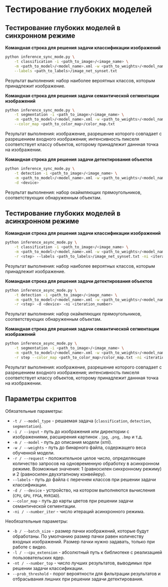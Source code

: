 # Тестирование глубоких моделей

## Тестирование глубоких моделей в синхронном режиме

**Командная строка для решения задачи классификации изображений**
```bash
python inference_sync_mode.py \
    -t classification -i <path_to_image>/<image_name> \
    -m <path_to_model>/<model_name>.xml -w <path_to_weights>/<model_name>.bin \
    --labels <path_to_labels>/image_net_synset.txt
```

Результат выполнения: набор наиболее вероятных классов, которым принадлежит
изображение.

**Командная строка для решения задачи семантической сегментации изображений**
```bash
python inference_sync_mode.py \
    -t segmentation -i <path_to_image>/<image_name> \
    -m <path_to_model>/<model_name>.xml -w <path_to_weights>/<model_name>.bin \
    --color_map <path_to_color_map>/color_map.txt
```

Результат выполнения: изображение, разрешение которого совпадает с разрешением
входного изображения; интенсивность пикселя соответствует классу объектов,
которому принадлежит даннная точка на изображении.

**Командная строка для решения задачи детектирования объектов**
```bash
python inference_sync_mode.py \
    -t detection -i <path_to_image>/<image_name> \
    -m <path_to_model>/<model_name>.xml -w <path_to_weights>/<model_name>.bin \
    -d <device>
```

Результат выполнения: набор окаймляющих прямоугольников, соответствующих
обнаруженным объектам.

## Тестирование глубоких моделей в асинхронном режиме

**Командная строка для решения задачи классификации изображений**
```bash
python inference_async_mode.py \
    -t classification -i <path_to_image>/<image_name> \
    -m <path_to_model>/<model_name>.xml -w <path_to_weights>/<model_name>.bin \
    -r <step> --labels <path_to_labels>/image_net_synset.txt -ni <iteration_number>
```

Результат выполнения: набор наиболее вероятных классов, которым принадлежит
изображение.

**Командная строка для решения задачи детектирования объектов**
```bash
python inference_async_mode.py \
    -t detection -i <path_to_image>/<image_name> \
    -m <path_to_model>/<model_name>.xml -w <path_to_weights>/<model_name>.bin \
    -r <step> -d <device> -ni <iteration_number>
```

Результат выполнения: набор окаймляющих прямоугольников, соответствующих
обнаруженным объектам.

**Командная строка для решения задачи семантической сегментации изображений**
```bash
python inference_async_mode.py \
    -t segmentation -i <path_to_image>/<image_name> \
    -m <path_to_model>/<model_name>.xml -w <path_to_weights>/<model_name>.bin \
    -r step --color_map <path_to_color_map>/color_map.txt -ni <iteration_number>
```

Результат выполнения: изображение, разрешение которого совпадает с разрешением
входного изображения; интенсивность пикселя соответствует классу объектов,
которому принадлежит даннная точка на изображении.

## Параметры скриптов

Обязательные параметры:
- `-t / --model_type` - решаемая задача (`classification`, `detection`, `segmentation`).
- `-i / --input` - путь до изображения или директории с изображениями,
  расширения картинок `.jpg`, `.png`, `.bmp` и т.д.
- `-m / --model` - путь до описания модели (xml).
- `-w / --weights` - путь до бинарного файла, содержащего веса обученной модели.
- `-r / --request` - положительное целое число, определяющее количество
  запросов на одновременную обработку в асинхронном режиме. Возможные значения:
  1 (равносилен синхронному режиму) и 2 (равносилен двухэтапному конвейеру).
- `--labels` - путь до файла с перечнем классов при решении задачи классификации.
- `-d / --device` - устройство, на котором выполняются вычисления
  (`CPU`, `GPU`, `FPGA`, `MYRIAD`).
- `--color_map` - путь до карты цветов при решении задачи семантической сегментации.
- `-ni / --number_iter` - число итераций асинхронного режима.

Необязательные параметры:
- `-b / --batch_size` - размер пачки изображений, которые будут обработаны.
  По умолчанию размер пачки равен количеству входных изображений.
  Размер пачки нужно задавать, только при работе с видео.
- `-l / --cpu_extension` - абсолютный путь к библиотеке 
  с реализацией пользовательских ядер.
- `-nt / --number_top` - число лучших результатов, выводимых
  при решении задачи классификации.
- `--prob_threshold` - порог вероятности для фильтрации результатов и 
  отбрасывания лишних при решении задачи детектирования.

